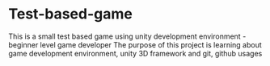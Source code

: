 # Test-based-game
This is a small test based game using unity development environment - beginner level game developer
The purpose of this project is learning about game development environment, unity 3D framework and git, github usages
